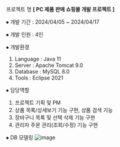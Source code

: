 프로젝트 명 **[ PC 제품 판매 쇼핑몰 개발 프로젝트 ]**

⦁ 개발 기간 : 2024/04/05 ~ 2024/04/17

⦁ 개발 인원 : 4인

⦁ 개발환경
 1) Language : Java 11
 2) Server : Apache Tomcat 9.0
 3) Database : MySQL 8.0 
 4) Tools : Eclipse 2021

⦁ 담당역할
 1) 프로젝트 기획 및 PM
 2) 상품 목록/상세보기 기능 구현, 상품 검색 기능
 3) 장바구니 목록 및 선택 삭제 기능 구현
 4) 관리자 주문 관리(조회/수정) 기능 구현

⦁ DB 모델링
![image](https://github.com/user-attachments/assets/c1657acd-516e-4785-931f-24443fd81bed)


